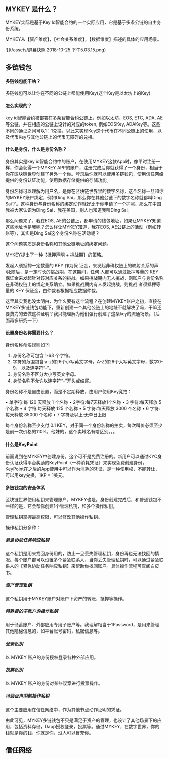 ## MYKEY 是什么？

MYKEY实际是基于Key Id智能合约的一个实际应用，它是基于多条公链的自主身份系统。

MYKEY从【资产维度】，【社会关系维度】，【数据维度】描述的具体的应用场景。

![](/assets/屏幕快照 2018-10-25 下午5.03.15.png)


## 多链钱包

#### 多链钱包能干啥？

多链钱包可以让你在不同的公链上都能使用Key(这个Key是以太坊上的Key)

#### 怎么实现的？

key id智能合约被部署在多条智能合约公链上，例如以太坊，EOS, ETC, ADA, AE等公链，并在相应的公链上设计的对应的token, 例如EOSKey, ADAKey等。这些不同的通证之间可以1：1兑换，以此来实现Key这个代币在不同公链上的使用，以及代币Key与其他公链上的代币无障碍的兑换。

#### 什么是身份，什么是身份名称？

身份其实是key id智能合约中的账户，在使用MYKEY这款App时，像平时注册一样，你会获得一个MYKEY APP的账户，注册完成后你就获得了一个身份，相当于你在区块链世界创建了另外一个你。登录后你就可以使用多链钱包，使用信任网络提供的身份认证功能，使用数据存储提供的存储功能。

身份名称可以理解为用户名，是你在区块链世界里的数字名称，这个名称一旦和你的MYKEY账户绑定，例如Ding Sai，那么你在其他公链下的数字名称就都叫Ding Sai了。这种身份与身份名称的绑定动作就好比于你申请了一个护照，那么在中国我被大家认识为Ding Sai，我在美国，别人也知道我叫Ding Sai。

那么问题来了，我在EOS, AE的公链上，都申请的钱包地址，如果让MYKEY知道这些地址也是我呢？怎么样让MYKEY知道，我在EOS, AE公链上的活动（例如转账等），其实是Ding Sai这个身份名称在活动呢？

这个问题实质是身份名称和其他公链地址的绑定问题。

MYKEY提出了一种【抵押声明 + 挑战期】的策略。

发起人须抵押一定数量的 KEY 作为保 证金，来发起非确权链上的映射关系的声明;随后，是一定时长的挑战期，在这期间，任何 人都可以通过抵押等量的 KEY 保证金来发起针对该对应关系的挑战。如果挑战期内无人挑战，则账户与身份名称在非确权链上的绑定关系确立。如果挑战期内有人发起挑战，则挑战 者须抵押等量的 KEY 保证金，由仲裁者根据相应数据仲裁。

这里其实我也没太明白，为什么要有这个流程？在创建MYKEY账户之初，直接在MYKEY多链钱包功能下，重新创建一个其他公链上的地址不就解决了吗，干嘛还要费力的去做这种证明？我只能理解为他们强行创建了这条key的流通场景。（后面再多研究一下）

#### 设置身份名称需要什么？

身份名称命名规则如下:
1. 身份名称可包含 1-63 个字符。
2. 字符的范围包含:a-z的26个小写英文字母，A-Z的26个大写英文字母，数字0-9，
以及连字符“-”。
3. 身份名称不区分大小写英文字母。
4. 身份名称不允许以连字符“-”开头或结尾。

身份名称不是自由设置，而是不定期释放，由用户使用Key竞拍：

• 单字符:每 120 天释放 1 个名称
• 2字符:每7天释放1个名称
• 3 字符:每天释放 5 个名称
• 4 字符:每天释放 125 个名称
• 5 字符:每天释放 3000 个名称
• 6 字符:每天释放 85000 个名称
• 7 字符及以上:无单日上限

每个身份名称至少支付 0.1 KEY，对于同一个身份名称的拍卖，每次叫价必须至少是前一次价格的110%，他妹的，这个卖域名有啥区别。。。


#### 什么是KeyPoint

前面说到在MYKEY中创建身份，这个可不是免费注册的。新用户可以通过KYC身份认证获得平台奖励的KeyPoint（一种消耗凭证）来实现免费创建身份，KeyPoint在之后的App使用中可以作为消耗的凭证，是一种使用权，不能转让，可以用key兑换，1KP = 1美元。


#### 多链钱包的安全体系

区块链世界使用私钥来管理账户，MYKEY也是。身份创建完成后，和普通钱包不一样的是，它会帮你创建1个管理私钥，和多个操作私钥。

管理私钥掌握最高权限，可以修改其他操作私钥。

操作私钥分多种：

##### 紧急协助任务响应私钥

这个私钥是用来找回身份用的，防止一旦丢失管理私钥，身份再也无法找回的情况。每个账户都可以设置多个紧急联系人，当你丢失管理私钥时，可以通过紧急联系人的【紧急协助任务响应私钥】来帮助你找回账户。具体操作流程可查阅白皮书。

##### 资产管理私钥

这个私钥用于MYKEY账户对账户下资产的转账，抵押等操作。

##### 特殊目的子账户的操作私钥

用于储蓄账户、外部应用专用子账户等。我理解相当于1Password，是用来管理其他隐秘信息的，如平台账号密码，私密信息等。

##### 登录私钥

以 MYKEY 账户的身份授权登录各种外部应用。

##### 投票私钥

以 MYKEY 账户的身份对某些议案进行投票操作。

##### 可验证声明的操作私钥

这个主要应用在信任网络中，作为其他节点动作证明的凭证。

由此可见，MYKEY多链钱包不只是满足于资产的管理，也设计了其他场景下的应用，包括资料存储，Dapp授权登录，投票等。通过MYKEY，在数字世界，你的钱就是你的钱，你就是你，没人可以冒充你。


## 信任网络






